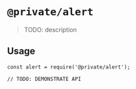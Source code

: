 # `@private/alert`

> TODO: description

## Usage

```
const alert = require('@private/alert');

// TODO: DEMONSTRATE API
```
